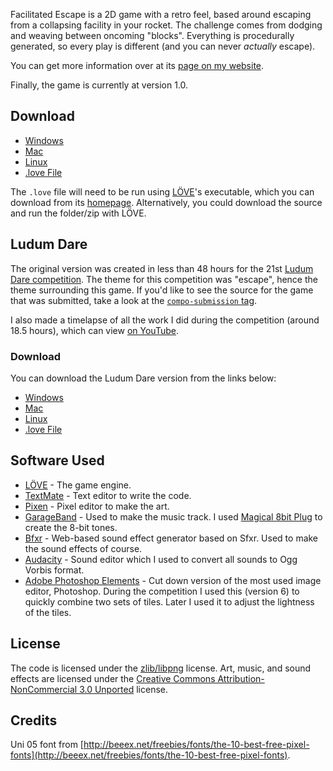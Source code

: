 Facilitated Escape is a 2D game with a retro feel, based around escaping from a collapsing facility in your rocket. The challenge comes from dodging and weaving between oncoming "blocks". Everything is procedurally generated, so every play is different (and you can never *actually* escape).

You can get more information over at its [page on my website](http://nova-fusion.com/games/facilitated-escape/).

Finally, the game is currently at version 1.0.

## Download

* [Windows](http://nova-fusion.com/games/facilitated-escape/facilitated-escape-windows.zip)
* [Mac](http://nova-fusion.com/games/facilitated-escape/facilitated-escape-mac.zip)
* [Linux](http://nova-fusion.com/games/facilitated-escape/facilitated-escape-linux.zip)
* [.love File](http://nova-fusion.com/games/facilitated-escape/facilitated-escape.love)

The `.love` file will need to be run using [LÖVE](http://love2d.org)'s executable, which you can download from its [homepage](http://love2d.org). Alternatively, you could download the source and run the folder/zip with LÖVE.

## Ludum Dare

The original version was created in less than 48 hours for the 21st [Ludum Dare competition](http://www.ludumdare.com). The theme for this competition was "escape", hence the theme surrounding this game. If you'd like to see the source for the game that was submitted, take a look at the [`compo-submission` tag](https://github.com/BlackBulletIV/facilitated-escape/tree/compo-submission).

I also made a timelapse of all the work I did during the competition (around 18.5 hours), which can view [on YouTube](http://www.youtube.com/watch?v=1mFjpDqBEPE).

### Download

You can download the Ludum Dare version from the links below:

* [Windows](http://nova-fusion.com/games/facilitated-escape/ld21/facilitated-escape-windows.zip)
* [Mac](http://nova-fusion.com/games/facilitated-escape/ld21/facilitated-escape-mac.zip)
* [Linux](http://nova-fusion.com/games/facilitated-escape/ld21/facilitated-escape-linux.zip)
* [.love File](http://nova-fusion.com/games/facilitated-escape/ld21/facilitated-escape.love)

## Software Used

* [LÖVE](http://love2d.org) - The game engine.
* [TextMate](http://macromates.com) - Text editor to write the code.
* [Pixen](https://github.com/philippec/Pixen) - Pixel editor to make the art.
* [GarageBand](http://www.apple.com/au/ilife/garageband/) - Used to make the music track. I used [Magical 8bit Plug](http://www.ymck.net/magical8bitplug/index.html) to create the 8-bit tones.
* [Bfxr](http://www.bfxr.net/) - Web-based sound effect generator based on Sfxr. Used to make the sound effects of course.
* [Audacity](http://audacity.sourceforge.net/) - Sound editor which I used to convert all sounds to Ogg Vorbis format.
* [Adobe Photoshop Elements](http://www.adobe.com/products/photoshopel/) - Cut down version of the most used image editor, Photoshop. During the competition I used this (version 6) to quickly combine two sets of tiles. Later I used it to adjust the lightness of the tiles.

## License

The code is licensed under the [zlib/libpng](http://www.opensource.org/licenses/Zlib) license. Art, music, and sound effects are licensed under the [Creative Commons Attribution-NonCommercial 3.0 Unported](http://creativecommons.org/licenses/by-nc/3.0/) license.

## Credits

Uni 05 font from [http://beeex.net/freebies/fonts/the-10-best-free-pixel-fonts](http://beeex.net/freebies/fonts/the-10-best-free-pixel-fonts).